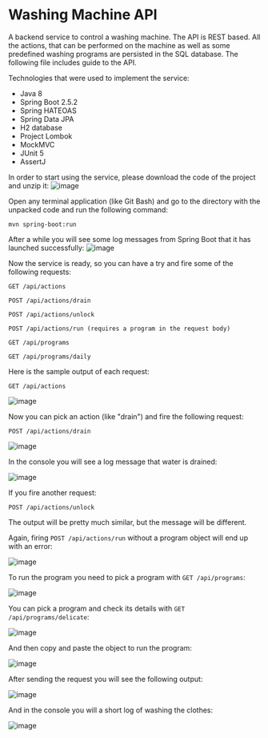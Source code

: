 # Washing Machine API

A backend service to control a washing machine. The API is REST based. All the actions, that can be performed on the machine as well as some predefined washing programs are persisted in the SQL database. The following file includes guide to the API.

Technologies that were used to implement the service:
- Java 8
- Spring Boot 2.5.2
- Spring HATEOAS
- Spring Data JPA
- H2 database
- Project Lombok
- MockMVC
- JUnit 5
- AssertJ

In order to start using the service, please download the code of the project and unzip it:
![image](https://user-images.githubusercontent.com/25878042/131256783-54f61aad-b14e-479e-a66a-1440501303bc.png)

Open any terminal application (like Git Bash) and go to the directory with the unpacked code and run the following command:

`mvn spring-boot:run`

After a while you will see some log messages from Spring Boot that it has launched successfully:
![image](https://user-images.githubusercontent.com/25878042/131256996-48fc7905-18e6-4429-94e4-cee823710f6b.png)

Now the service is ready, so you can have a try and fire some of the following requests:

```
GET /api/actions

POST /api/actions/drain

POST /api/actions/unlock

POST /api/actions/run (requires a program in the request body)

GET /api/programs

GET /api/programs/daily

```
Here is the sample output of each request:

`GET /api/actions`

![image](https://user-images.githubusercontent.com/25878042/131257096-47086dd1-f990-4cca-8edd-75a1a016cbe0.png)

Now you can pick an action (like "drain") and fire the following request:

`POST /api/actions/drain`

![image](https://user-images.githubusercontent.com/25878042/131257130-8c1588ed-8a7c-41b8-baee-e751440807c4.png)

In the console you will see a log message that water is drained:

![image](https://user-images.githubusercontent.com/25878042/131257151-5d2d4240-64da-4955-9345-45741ab33358.png)

If you fire another request:

`POST /api/actions/unlock`

The output will be pretty much similar, but the message will be different.

Again, firing `POST /api/actions/run` without a program object will end up with an error:

![image](https://user-images.githubusercontent.com/25878042/131257268-a8647d43-5a18-4180-8718-21883d56d4ba.png)

To run the program you need to pick a program with `GET /api/programs`:

![image](https://user-images.githubusercontent.com/25878042/131257317-53905cce-9a84-4cd6-9071-4660377214de.png)


You can pick a program and check its details with `GET /api/programs/delicate`:

![image](https://user-images.githubusercontent.com/25878042/131257359-9418cf88-0631-4420-a52f-48c51631ca80.png)

And then copy and paste the object to run the program:

![image](https://user-images.githubusercontent.com/25878042/131257390-be5bcb31-65a8-4107-8e29-b8c8c425539f.png)

After sending the request you will see the following output:

![image](https://user-images.githubusercontent.com/25878042/131257426-91f6bfdd-3f20-44fb-a72f-576f4320862a.png)

And in the console you will a short log of washing the clothes:

![image](https://user-images.githubusercontent.com/25878042/131257469-962b9583-3f2a-455f-bd92-7ca08e1c8ea0.png)
